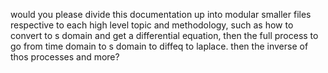 would you please divide this documentation up into modular smaller files respective to each high level topic and methodology, such as how to convert to s domain and get a differential equation, then the full process to go from time domain to s domain to diffeq to laplace. then the inverse of thos processes and more?